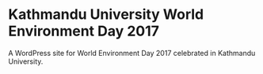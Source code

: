 # Kathmandu University World Environment Day 2017


A WordPress site for World Environment Day 2017 celebrated in Kathmandu University.
